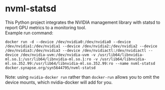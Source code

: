 # nvml-statsd
This Python project integrates the NVIDIA management library with statsd to report GPU metrics to a monitoring tool.  
Example run command:
```
docker run -d --device /dev/nvidia0:/dev/nvidia0 --device /dev/nvidia1:/dev/nvidia1 --device /dev/nvidia2:/dev/nvidia2 --device /dev/nvidia3:/dev/nvidia3 --device /dev/nvidiactl:/dev/nvidiactl --device /dev/nvidia-uvm:/dev/nvidia-uvm -v /usr/lib64/libnvidia-ml.so.1:/usr/lib64/libnvidia-ml.so.1:ro -v /usr/lib64/libnvidia-ml.so.352.99:/usr/lib64/libnvidia-ml.so.352.99:ro --name nvml-statsd docker.synapse.org/syn5644795/nvml-statsd 
```
Note:  using `nvidia-docker run` rather than `docker-run` allows you to omit the device mounts, which nvidia-docker will add for you.
